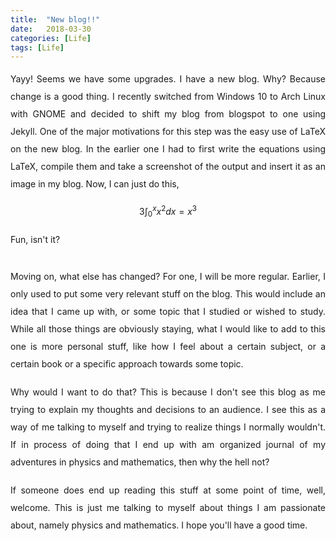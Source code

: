 ```yaml
---
title:  "New blog!!"
date:   2018-03-30
categories: [Life]
tags: [Life]
---
```


<div style="text-align: justify; line-height: 2;">
Yayy! Seems we have some upgrades. I have a new blog. Why? Because change is a good thing. I recently switched from Windows 10 to Arch Linux with GNOME and decided to shift my blog from blogspot to one using Jekyll. One of the major motivations for this step was the easy use of LaTeX on the new blog. In the earlier one I had to first write the equations using LaTeX, compile them and take a screenshot of the output and insert it as an image in my blog. Now, I can just do this,

$$ 3 \int_{0}^{x} x^{2} dx = x^{3}$$

Fun, isn't it?
</div>
<br>
<div style="text-align: justify; line-height: 2;">
Moving on, what else has changed? For one, I will be more regular. Earlier, I only used to put some very relevant stuff on the blog. This would include an idea that I came up with, or some topic that I studied or wished to study. While all those things are obviously staying, what I would like to add to this one is more personal stuff, like how I feel about a certain subject, or a certain book or a specific approach towards some topic. 
</div>
<br>
<div style="text-align: justify; line-height: 2;">
Why would I want to do that?
This is because I don't see this blog as me trying to explain my thoughts and decisions to an audience. I see this as a way of me talking to myself and trying to realize things I normally wouldn't. If in process of doing that I end up with am organized journal of my adventures in physics and mathematics, then why the hell not?
</div>
<br>
<div style="text-align: justify; line-height: 2;">
If someone does end up reading this stuff at some point of time, well, welcome. This is just me talking to myself about things I am passionate about, namely physics and mathematics. I hope you'll have a good time. 
</div>
 